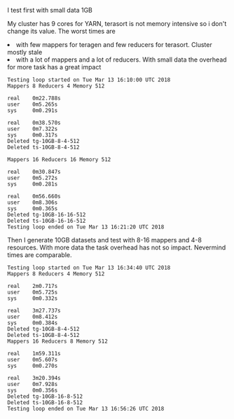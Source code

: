 I test first with small data 1GB

My cluster has 9 cores for YARN, terasort is not memory intensive so i don't change its value.
The worst times are 
<li>with few mappers for teragen and few reducers for terasort. Cluster mostly stale
<li>with a lot of mappers and a lot of reducers. With small data the overhead for more task has a great impact

```
Testing loop started on Tue Mar 13 16:10:00 UTC 2018
Mappers 8 Reducers 4 Memory 512

real    0m22.788s
user    0m5.265s
sys     0m0.291s

real    0m38.570s
user    0m7.322s
sys     0m0.317s
Deleted tg-10GB-8-4-512
Deleted ts-10GB-8-4-512

Mappers 16 Reducers 16 Memory 512

real    0m30.847s
user    0m5.272s
sys     0m0.281s

real    0m56.660s
user    0m8.306s
sys     0m0.365s
Deleted tg-10GB-16-16-512
Deleted ts-10GB-16-16-512
Testing loop ended on Tue Mar 13 16:21:20 UTC 2018
```

Then I generate 10GB datasets and test with 8-16 mappers and 4-8 resources. With more data the task overhead has not so impact. Nevermind times are comparable.
```
Testing loop started on Tue Mar 13 16:34:40 UTC 2018
Mappers 8 Reducers 4 Memory 512

real    2m0.717s
user    0m5.725s
sys     0m0.332s

real    3m27.737s
user    0m8.412s
sys     0m0.384s
Deleted tg-10GB-8-4-512
Deleted ts-10GB-8-4-512
Mappers 16 Reducers 8 Memory 512

real    1m59.311s
user    0m5.607s
sys     0m0.270s

real    3m20.394s
user    0m7.928s
sys     0m0.356s
Deleted tg-10GB-16-8-512
Deleted ts-10GB-16-8-512
Testing loop ended on Tue Mar 13 16:56:26 UTC 2018
```
